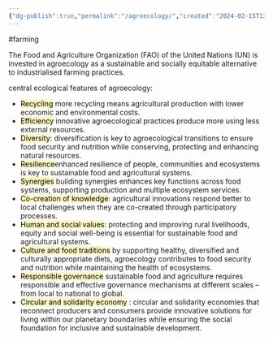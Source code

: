 ```yaml
---
{"dg-publish":true,"permalink":"/agroecology/","created":"2024-02-15T13:52:10.000+00:00","updated":"2025-10-10T23:47:27.809+01:00"}
---
```


#farming 

The Food and Agriculture Organization (FAO) of the United Nations (UN) is invested in agroecology as a sustainable and socially equitable alternative to industrialised farming practices.

central ecological features of agroecology:
- <mark style="background: #FFF3A3A6;">Recycling</mark> more recycling means agricultural production with lower economic and environmental costs.
- <mark style="background: #FFF3A3A6;">Efficiency</mark> innovative agroecological practices produce more using less external resources.
- <mark style="background: #FFF3A3A6;">Diversity</mark>: diversification is key to agroecological transitions to ensure food security and nutrition while conserving, protecting and enhancing natural resources.
- <mark style="background: #FFF3A3A6;">Resilience</mark>enhanced resilience of people, communities and ecosystems is key to sustainable food and agricultural systems.
- <mark style="background: #FFF3A3A6;">Synergies</mark> building synergies enhances key functions across food systems, supporting production and multiple ecosystem services.
- <mark style="background: #FFF3A3A6;">Co-creation of knowledge</mark>: agricultural innovations respond better to local challenges when they are co-created through participatory processes.
- <mark style="background: #FFF3A3A6;">Human and social values</mark>: protecting and improving rural livelihoods, equity and social well-being is essential for sustainable food and agricultural systems.
- <mark style="background: #FFF3A3A6;">Culture and food traditions</mark> by supporting healthy, diversified and culturally appropriate diets, agroecology contributes to food security and nutrition while maintaining the health of ecosystems.
- <mark style="background: #FFF3A3A6;">Responsible governance</mark> sustainable food and agriculture requires responsible and effective governance mechanisms at different scales – from local to national to global.
- <mark style="background: #FFF3A3A6;">Circular and solidarity economy</mark> : circular and solidarity economies that reconnect producers and consumers provide innovative solutions for living within our planetary boundaries while ensuring the social foundation for inclusive and sustainable development.